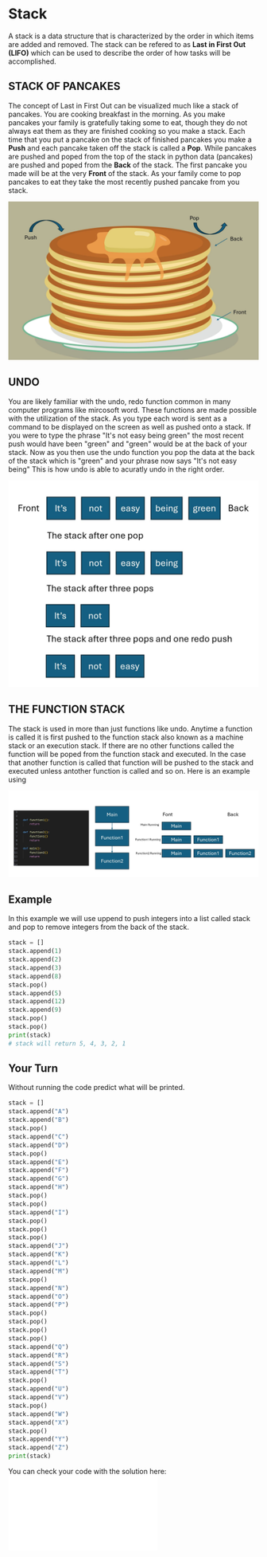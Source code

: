 # Stack
A stack is a data structure that is characterized by the order in which items are added and removed. The stack can be refered to as **Last in First Out (LIFO)** which can be used to describe the order of how tasks will be accomplished.

## STACK OF PANCAKES
The concept of Last in First Out can be visualized much like a stack of pancakes. You are cooking breakfast in the morning. As you make pancakes your family is gratefully taking some to eat, though they do not always eat them as they are finished cooking so you make a stack. Each time that you put a pancake on the stack of finished pancakes you make a **Push** and each pancake taken off the stack is called a **Pop**. While pancakes are pushed and poped from the top of the stack in python data (pancakes) are pushed and poped from the **Back** of the stack. The first pancake you made will be at the very **Front** of the stack. As your family come to pop pancakes to eat they take the most recently pushed pancake from you stack.

![Figure 1](/Assets/Stack_of_pancakes.JPG)

## UNDO
You are likely familiar with the undo, redo function common in many computer programs like mircosoft word. These functions are made possible with the utilization of the stack. As you type each word is sent as a command to be displayed on the screen as well as pushed onto a stack. If you were to type the phrase "It's not easy being green" the most recent push would have been "green" and "green" would be at the back of your stack. Now as you then use the undo function you pop the data at the back of the stack which is "green" and your phrase now says "It's not easy being" This is how undo is able to acuratly undo in the right order. 

![Figure 2](/Assets/Not_Easy_Being_Green.JPG)

## THE FUNCTION STACK
The stack is used in more than just functions like undo. Anytime a function is called it is first pushed to the function stack also known as a machine stack or an execution stack. If there are no other functions called the function will be poped from the function stack and executed. In the case that another function is called that function will be pushed to the stack and executed unless antother function is called and so on. Here is an example using 

![Figure 3](/Assets/Function_Stack.JPG)

## Example
In this example we will use uppend to push integers into a list called stack and pop to remove integers from the back of the stack.

```python
stack = []
stack.append(1)
stack.append(2)
stack.append(3)
stack.append(8)
stack.pop()
stack.append(5)
stack.append(12)
stack.append(9)
stack.pop()
stack.pop()
print(stack)
# stack will return 5, 4, 3, 2, 1
```

## Your Turn
Without running the code predict what will be printed.

```python
stack = []
stack.append("A")
stack.append("B")
stack.pop()
stack.append("C")
stack.append("D")
stack.pop()
stack.append("E")
stack.append("F")
stack.append("G")
stack.append("H")
stack.pop()
stack.pop()
stack.append("I")
stack.pop()
stack.pop()
stack.pop()
stack.append("J")
stack.append("K")
stack.append("L")
stack.append("M")
stack.pop()
stack.append("N")
stack.append("O")
stack.append("P")
stack.pop()
stack.pop()
stack.pop()
stack.pop()
stack.append("Q")
stack.append("R")
stack.append("S")
stack.append("T")
stack.pop()
stack.append("U")
stack.append("V")
stack.pop()
stack.append("W")
stack.append("X")
stack.pop()
stack.append("Y")
stack.append("Z")
print(stack)
```
You can check your code with the solution here: ![Solution](/Solutions/stack_solution.py)
